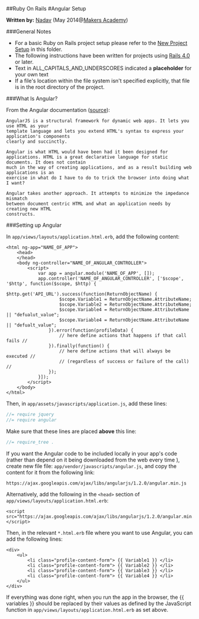 ##Ruby On Rails 
#Angular Setup

__Written by:__ [Nadav](https://github.com/nadavmatalon)
(May 2014@[Makers Academy](http://www.makersacademy.com/))

###General Notes

* For a basic Ruby on Rails project setup please refer to the [New Project Setup](./ror_new_project_setup.md) 
in this folder.
* The following instructions have been written for projects using 
[Rails 4.0](http://rubyonrails.org/) or later.
* Text in ALL_CAPITALS_AND_UNDERSCORES indicated a __placeholder__ for your own text 
* If a file's location within the file system isn't specified explicitly, that file is 
in the root directory of the project.


###What Is Angular?

From the Angular documentation ([source](https://docs.angularjs.org/guide/introduction)):

```
AngularJS is a structural framework for dynamic web apps. It lets you use HTML as your 
template language and lets you extend HTML's syntax to express your application's components 
clearly and succinctly. 

Angular is what HTML would have been had it been designed for 
applications. HTML is a great declarative language for static documents. It does not contain 
much in the way of creating applications, and as a result building web applications is an 
exercise in what do I have to do to trick the browser into doing what I want?

Angular takes another approach. It attempts to minimize the impedance mismatch 
between document centric HTML and what an application needs by creating new HTML 
constructs.
```

###Setting up Angular

In `app/views/layouts/application.html.erb`, add the following content:

```erb
<html ng-app="NAME_OF_APP">
	<head>
	</head>
	<body ng-controller="NAME_OF_ANGULAR_CONTROLLER">
    	<script>
            var app = angular.module('NAME_OF_APP', []);
            app.controller('NAME_OF_ANGULAR_CONTROLLER', ['$scope', '$http', function($scope, $http) {
                $http.get('API_URL').success(function(ReturnObjectName) {
                    $scope.Variable1 = ReturnObjectName.AttributeName;
                    $scope.Variable2 = ReturnObjectName.AttributeName;
                    $scope.Variable4 = ReturnObjectName.AttributeName || "defualut_value";
                    $scope.Variable4 = ReturnObjectName.AttributeName || "defualt_value";
            	}).error(function(profileData) {
                	// here define actions that happens if that call fails //
            	}).finally(function() {
            		// here define actions that will always be executed //
            		// (regardless of success or failure of the call) //
            	});
        	}]);
    	</script>
	</body>
</html>
```

Then, in `app/assets/javascripts/application.js`, add these lines:

```js
//= require jquery
//= require angular
```

Make sure that these lines are placed __above__ this line:

```js
//= require_tree .
```


If you want the Angular code to be included locally in your app's code (rather than depend 
on it being downloaded from the web every time ), create new file file: 
`app/vendor/javascripts/angular.js`, and copy the content for it from the following link:

```link
https://ajax.googleapis.com/ajax/libs/angularjs/1.2.0/angular.min.js
```

Alternatively, add the following in the `<head>` section of `app/views/layouts/application.html.erb`:

```erb
<script src="https://ajax.googleapis.com/ajax/libs/angularjs/1.2.0/angular.min.js"></script>
```

Then, in the relevant `*.html.erb` file where you want to use Angular, you can add the 
following lines:

```erb
<div>
	<ul>
		<li class="profile-content-form"> {{ Variable1 }} </li>
		<li class="profile-content-form"> {{ Variable2 }} </li>
		<li class="profile-content-form"> {{ Variable3 }} </li>
		<li class="profile-content-form"> {{ Variable4 }} </li>
	</ul>
</div>
```

If everything was done right, when you run the app in the browser, the {{ variables }}
should be replaced by their values as defined by the JavaScript function in
`app/views/layouts/application.html.erb` as set above.

